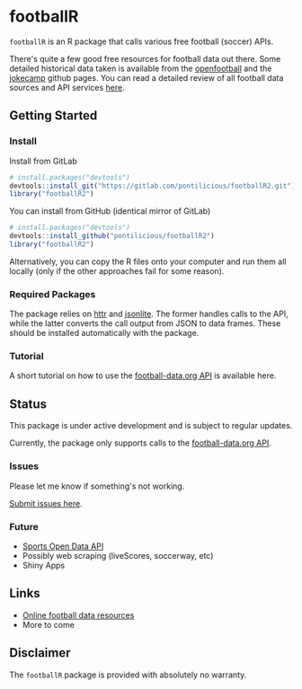 footballR
=========

`footballR` is an R package that calls various free football (soccer) APIs.

There's quite a few good free resources for football data out there. Some detailed historical data taken is available from the [openfootball](https://github.com/openfootball) and the [jokecamp](https://github.com/jokecamp/FootballData) github pages. You can read a detailed review of all football data sources and API services [here](https://www.jokecamp.com/blog/guide-to-football-and-soccer-data-and-apis/).

Getting Started
---------------

### Install

Install from GitLab

``` r
# install.packages("devtools")
devtools::install_git("https://gitlab.com/pontilicious/footballR2.git")
library("footballR2")
```

You can install from GitHub (identical mirror of GitLab)

``` r
# install.packages("devtools")
devtools::install_github("pontilicious/footballR2")
library("footballR2")
```

Alternatively, you can copy the R files onto your computer and run them all locally (only if the other approaches fail for some reason).

### Required Packages

The package relies on [httr](https://cran.r-project.org/web/packages/httr/index.html) and [jsonlite](https://cran.r-project.org/web/packages/jsonlite/index.html). The former handles calls to the API, while the latter converts the call output from JSON to data frames. These should be installed automatically with the package.

### Tutorial

A short tutorial on how to use the [football-data.org API](http://api.football-data.org/index) is available here.

Status
------

This package is under active development and is subject to regular updates.

Currently, the package only supports calls to the [football-data.org API](http://api.football-data.org/index).

### Issues

Please let me know if something's not working.

[Submit issues here](https://github.com/pontilicious/footballR2/issues).

### Future

-   [Sports Open Data API](https://market.mashape.com/sportsop/soccer-sports-open-data)
-   Possibly web scraping (liveScores, soccerway, etc)
-   Shiny Apps

Links
-----

-   [Online football data resources](https://www.jokecamp.com/blog/guide-to-football-and-soccer-data-and-apis/)
-   More to come

Disclaimer
----------

The `footballR` package is provided with absolutely no warranty.
